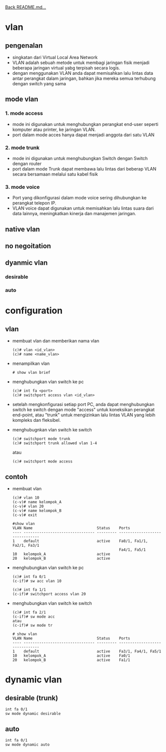 <a href="../../README.md#back">Back README.md...</a>

# vlan
## pengenalan
- singkatan dari Virtual Local Area Network
- VLAN adalah sebuah metode untuk membagi jaringan fisik menjadi beberapa jaringan virtual yabg terpisah secara logis.
- dengan menggunakan VLAN anda dapat memisahkan lalu lintas data antar perangkat dalam jaringan, bahkan jika mereka semua terhubung dengan switch yang sama

## mode vlan
### 1. mode access
- mode ini digunakan untuk menghubungkan perangkat end-user seperti komputer atau printer, ke jaringan VLAN.
- port dalam mode acces hanya dapat menjadi anggota dari satu VLAN

### 2. mode trunk
- mode ini digunakan untuk menghubungkan Switch dengan Switch dengan router
- port dalam mode Trunk dapat membawa lalu lintas dari beberap VLAN secara bersamaan melalui satu kabel fisik

### 3. mode voice
- Port yang dikonfigurasi dalam mode voice sering dihubungkan ke perangkat telepon IP.
- VLAN voice dapat digunakan untuk memisahkan lalu lintas suara dari data lainnya, meningkatkan kinerja dan manajemen jaringan.

## native vlan

## no negoitation

## dyanmic vlan
### desirable

### auto

# configuration
## vlan
- membuat vlan dan memberikan nama vlan
  ```
  (c)# vlan <id_vlan>
  (c)# name <name_vlan>
  ```

- menampilkan vlan
  ```
  # show vlan brief
  ```

- menghubungkan vlan switch ke pc
  ```
  (c)# int fa <port>
  (c)# switchport access vlan <id_vlan>
  ```

- setelah mengkonfigurasi setiap port PC, anda dapat menghubungkan switch ke switch dengan mode "access" untuk koneksikan perangkat end-point, atau "trunk" untuk mengizinkan lalu lintas VLAN yang lebih kompleks dan fleksibel.

- menghubugnkan vlan switch ke switch
  ```
  (c)# switchport mode trunk
  (c)# switchport trunk allowed vlan 1-4
  ```
  atau
  ```
  (c)# switchport mode access
  ```

## contoh
- membuat vlan
  ```
  (c)# vlan 10
  (c-v)# name kelompok_A
  (c-v)# vlan 20
  (c-v)# name kelompok_B
  (c-v)# exit
  
  #show vlan
  VLAN Name                             Status    Ports
  ---- -------------------------------- --------- -------------------------------
  1    default                          active    Fa0/1, Fa1/1, Fa2/1, Fa3/1
                                                  Fa4/1, Fa5/1
  10   kelompok_A                       active    
  20   kelompok_B                       active
  ```

- menghubungkan vlan switch ke pc
  ```
  (c)# int fa 0/1
  (c-if)# sw acc vlan 10

  (c)# int fa 1/1
  (c-if)# switchport access vlan 20
  ```
- menghubungkan vlan switch ke switch
  ```
  (c)# int fa 2/1
  (c-if)# sw mode acc
  atau
  (c-if)# sw mode tr

  # show vlan
  VLAN Name                             Status    Ports
  ---- -------------------------------- --------- -------------------------------
  1    default                          active    Fa3/1, Fa4/1, Fa5/1
  10   kelompok_A                       active    Fa0/1
  20   kelompok_B                       active    Fa1/1
  ```

# dynamic vlan
## desirable (trunk)
```
int fa 0/1
sw mode dynamic desirable
```

## auto
```
int fa 0/1
sw mode dynamic auto
```
